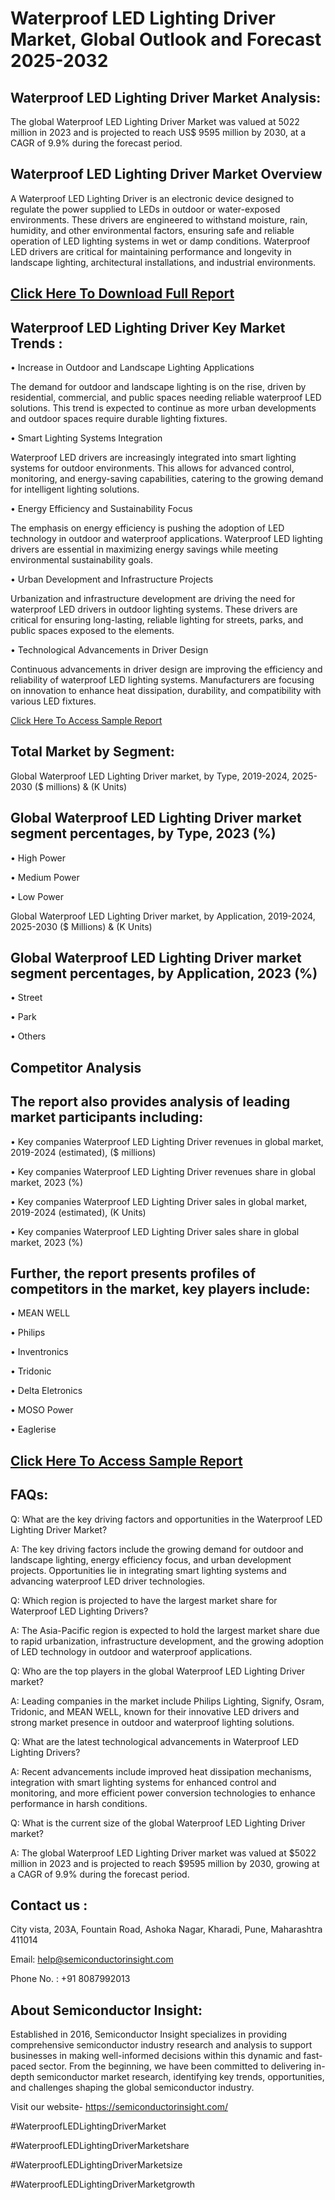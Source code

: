 Waterproof LED Lighting Driver Market, Global Outlook and Forecast 2025-2032
=
Waterproof LED Lighting Driver Market Analysis:
-
The global Waterproof LED Lighting Driver Market was valued at 5022 million in 2023 and is projected to reach US$ 9595 million by 2030, at a CAGR of 9.9% during the forecast period.

Waterproof LED Lighting Driver Market Overview
-
A Waterproof LED Lighting Driver is an electronic device designed to regulate the power supplied to LEDs in outdoor or water-exposed environments. These drivers are engineered to withstand moisture, rain, humidity, and other environmental factors, ensuring safe and reliable operation of LED lighting systems in wet or damp conditions. Waterproof LED drivers are critical for maintaining performance and longevity in landscape lighting, architectural installations, and industrial environments.

[Click Here To Download Full Report](https://semiconductorinsight.com/report/waterproof-led-lighting-driver-market/)
-
Waterproof LED Lighting Driver Key Market Trends  :
-
•	Increase in Outdoor and Landscape Lighting Applications

The demand for outdoor and landscape lighting is on the rise, driven by residential, commercial, and public spaces needing reliable waterproof LED solutions. This trend is expected to continue as more urban developments and outdoor spaces require durable lighting fixtures.

•	Smart Lighting Systems Integration

Waterproof LED drivers are increasingly integrated into smart lighting systems for outdoor environments. This allows for advanced control, monitoring, and energy-saving capabilities, catering to the growing demand for intelligent lighting solutions.

•	Energy Efficiency and Sustainability Focus

The emphasis on energy efficiency is pushing the adoption of LED technology in outdoor and waterproof applications. Waterproof LED lighting drivers are essential in maximizing energy savings while meeting environmental sustainability goals.

•	Urban Development and Infrastructure Projects

Urbanization and infrastructure development are driving the need for waterproof LED drivers in outdoor lighting systems. These drivers are critical for ensuring long-lasting, reliable lighting for streets, parks, and public spaces exposed to the elements.

•	Technological Advancements in Driver Design

Continuous advancements in driver design are improving the efficiency and reliability of waterproof LED lighting systems. Manufacturers are focusing on innovation to enhance heat dissipation, durability, and compatibility with various LED fixtures.

[Click Here To Access Sample Report](https://semiconductorinsight.com/download-sample-report/?product_id=92876)

Total Market by Segment:
-
Global Waterproof LED Lighting Driver market, by Type, 2019-2024, 2025-2030 ($ millions) & (K Units)

Global Waterproof LED Lighting Driver market segment percentages, by Type, 2023 (%)
-
•	High Power

•	Medium Power

•	Low Power

Global Waterproof LED Lighting Driver market, by Application, 2019-2024, 2025-2030 ($ Millions) & (K Units)

Global Waterproof LED Lighting Driver market segment percentages, by Application, 2023 (%)
-
•	Street

•	Park

•	Others

Competitor Analysis
-
The report also provides analysis of leading market participants including:
-
•	Key companies Waterproof LED Lighting Driver revenues in global market, 2019-2024 (estimated), ($ millions)

•	Key companies Waterproof LED Lighting Driver revenues share in global market, 2023 (%)

•	Key companies Waterproof LED Lighting Driver sales in global market, 2019-2024 (estimated), (K Units)

•	Key companies Waterproof LED Lighting Driver sales share in global market, 2023 (%)

Further, the report presents profiles of competitors in the market, key players include:
-
•	MEAN WELL

•	Philips

•	Inventronics

•	Tridonic

•	Delta Eletronics

•	MOSO Power

•	Eaglerise

[Click Here To Access Sample Report](https://semiconductorinsight.com/download-sample-report/?product_id=92876)
-
FAQs:
-
Q: What are the key driving factors and opportunities in the Waterproof LED Lighting Driver Market?

A: The key driving factors include the growing demand for outdoor and landscape lighting, energy efficiency focus, and urban development projects. Opportunities lie in integrating smart lighting systems and advancing waterproof LED driver technologies.

Q: Which region is projected to have the largest market share for Waterproof LED Lighting Drivers?

A: The Asia-Pacific region is expected to hold the largest market share due to rapid urbanization, infrastructure development, and the growing adoption of LED technology in outdoor and waterproof applications.

Q: Who are the top players in the global Waterproof LED Lighting Driver market?

A: Leading companies in the market include Philips Lighting, Signify, Osram, Tridonic, and MEAN WELL, known for their innovative LED drivers and strong market presence in outdoor and waterproof lighting solutions.

Q: What are the latest technological advancements in Waterproof LED Lighting Drivers?

A: Recent advancements include improved heat dissipation mechanisms, integration with smart lighting systems for enhanced control and monitoring, and more efficient power conversion technologies to enhance performance in harsh conditions.

Q: What is the current size of the global Waterproof LED Lighting Driver market?

A: The global Waterproof LED Lighting Driver market was valued at $5022 million in 2023 and is projected to reach $9595 million by 2030, growing at a CAGR of 9.9% during the forecast period.

Contact us : 
-
City vista, 203A, Fountain Road, Ashoka Nagar, Kharadi, Pune, Maharashtra 411014

Email: help@semiconductorinsight.com

Phone No. : +91 8087992013

About Semiconductor Insight:
-
Established in 2016, Semiconductor Insight specializes in providing comprehensive semiconductor industry research and analysis to support businesses in making well-informed decisions within this dynamic and fast-paced sector. From the beginning, we have been committed to delivering in-depth semiconductor market research, identifying key trends, opportunities, and challenges shaping the global semiconductor industry.

Visit our website- https://semiconductorinsight.com/

#WaterproofLEDLightingDriverMarket 

#WaterproofLEDLightingDriverMarketshare

#WaterproofLEDLightingDriverMarketsize

#WaterproofLEDLightingDriverMarketgrowth 
 
 

